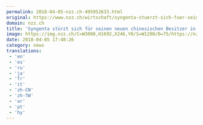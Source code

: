 ```yaml
---
permalink: 2018-04-05-nzz.ch-495952633.html
original: https://www.nzz.ch/wirtschaft/syngenta-stuerzt-sich-fuer-seinen-neuen-chinesischen-besitzer-in-schulden-ld.1374768
domain: nzz.ch
title: 'Syngenta stürzt sich für seinen neuen chinesischen Besitzer in Schulden | NZZ'
image: https://img.nzz.ch/C=W3008,H1692,X246,Y0/S=W1200/O=75/https://nzz-img.s3.amazonaws.com/2018/4/5/728241b8-eeda-488d-bf49-8023ad9f6b98.jpeg
date: 2018-04-05 17:48:26
category: news
translations: 
 - 'en'
 - 'es'
 - 'ru'
 - 'ja'
 - 'fr'
 - 'it'
 - 'zh-CN'
 - 'zh-TW'
 - 'ar'
 - 'pt'
 - 'hy'
---
```


